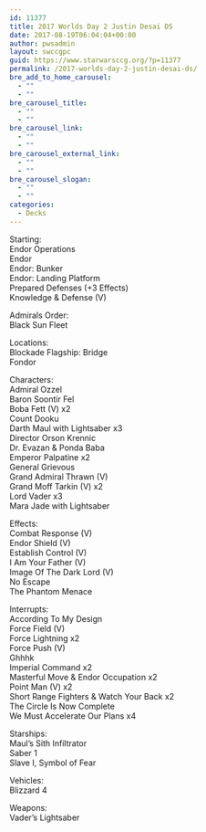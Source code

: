 ```yaml
---
id: 11377
title: 2017 Worlds Day 2 Justin Desai DS
date: 2017-08-19T06:04:04+00:00
author: pwsadmin
layout: swccgpc
guid: https://www.starwarsccg.org/?p=11377
permalink: /2017-worlds-day-2-justin-desai-ds/
bre_add_to_home_carousel:
  - ""
  - ""
bre_carousel_title:
  - ""
  - ""
bre_carousel_link:
  - ""
  - ""
bre_carousel_external_link:
  - ""
  - ""
bre_carousel_slogan:
  - ""
  - ""
categories:
  - Decks
---
```

Starting:  
Endor Operations  
Endor  
Endor: Bunker  
Endor: Landing Platform  
Prepared Defenses (+3 Effects)  
Knowledge & Defense (V)

Admirals Order:  
Black Sun Fleet

Locations:  
Blockade Flagship: Bridge  
Fondor

Characters:  
Admiral Ozzel  
Baron Soontir Fel  
Boba Fett (V) x2  
Count Dooku  
Darth Maul with Lightsaber x3  
Director Orson Krennic  
Dr. Evazan & Ponda Baba  
Emperor Palpatine x2  
General Grievous  
Grand Admiral Thrawn (V)  
Grand Moff Tarkin (V) x2  
Lord Vader x3  
Mara Jade with Lightsaber

Effects:  
Combat Response (V)  
Endor Shield (V)  
Establish Control (V)  
I Am Your Father (V)  
Image Of The Dark Lord (V)  
No Escape  
The Phantom Menace

Interrupts:  
According To My Design  
Force Field (V)  
Force Lightning x2  
Force Push (V)  
Ghhhk  
Imperial Command x2  
Masterful Move & Endor Occupation x2  
Point Man (V) x2  
Short Range Fighters & Watch Your Back x2  
The Circle Is Now Complete  
We Must Accelerate Our Plans x4

Starships:  
Maul&#8217;s Sith Infiltrator  
Saber 1  
Slave I, Symbol of Fear

Vehicles:  
Blizzard 4

Weapons:  
Vader&#8217;s Lightsaber